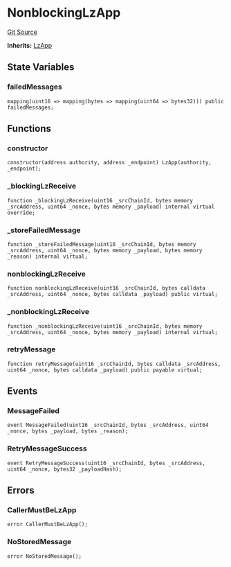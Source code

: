 # NonblockingLzApp
[Git Source](https://github.com/manifoldfinance/mevETH2/blob/216fe89b4b259aa768c698247b6facac9d08597e/src/layerZero/lzApp/NonblockingLzApp.sol)

**Inherits:**
[LzApp](/src/layerZero/lzApp/LzApp.sol/abstract.LzApp.md)


## State Variables
### failedMessages

```solidity
mapping(uint16 => mapping(bytes => mapping(uint64 => bytes32))) public failedMessages;
```


## Functions
### constructor


```solidity
constructor(address authority, address _endpoint) LzApp(authority, _endpoint);
```

### _blockingLzReceive


```solidity
function _blockingLzReceive(uint16 _srcChainId, bytes memory _srcAddress, uint64 _nonce, bytes memory _payload) internal virtual override;
```

### _storeFailedMessage


```solidity
function _storeFailedMessage(uint16 _srcChainId, bytes memory _srcAddress, uint64 _nonce, bytes memory _payload, bytes memory _reason) internal virtual;
```

### nonblockingLzReceive


```solidity
function nonblockingLzReceive(uint16 _srcChainId, bytes calldata _srcAddress, uint64 _nonce, bytes calldata _payload) public virtual;
```

### _nonblockingLzReceive


```solidity
function _nonblockingLzReceive(uint16 _srcChainId, bytes memory _srcAddress, uint64 _nonce, bytes memory _payload) internal virtual;
```

### retryMessage


```solidity
function retryMessage(uint16 _srcChainId, bytes calldata _srcAddress, uint64 _nonce, bytes calldata _payload) public payable virtual;
```

## Events
### MessageFailed

```solidity
event MessageFailed(uint16 _srcChainId, bytes _srcAddress, uint64 _nonce, bytes _payload, bytes _reason);
```

### RetryMessageSuccess

```solidity
event RetryMessageSuccess(uint16 _srcChainId, bytes _srcAddress, uint64 _nonce, bytes32 _payloadHash);
```

## Errors
### CallerMustBeLzApp

```solidity
error CallerMustBeLzApp();
```

### NoStoredMessage

```solidity
error NoStoredMessage();
```

